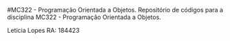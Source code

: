 #MC322 - Programação Orientada a Objetos.
Repositório de códigos para a disciplina MC322 - Programação Orientada a Objetos.

Letícia Lopes
RA: 184423
